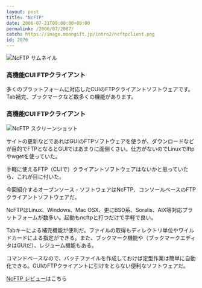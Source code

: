 ```yaml
---
layout: post
title: "NcFTP"
date: 2006-07-21T09:00:00+09:00
permalink: /2006/07/2087/
catch: https://image.moongift.jp/intro2/ncftpclient.png
id: 2076
---
```

 ![NcFTP サムネイル](https://image.moongift.jp/intro2/ncftpclient.t.png "NcFTP サムネイル")
  

### 高機能CUI FTPクライアント
  
多くのプラットフォームに対応したCUIのFTPクライアントソフトウェアです。Tab補完、ブックマークなど数多くの機能があります。  
<!--more-->  

### 高機能CUI FTPクライアント
  

![NcFTP スクリーンショット](https://image.moongift.jp/intro2/ncftpclient.png "NcFTP スクリーンショット")

  

サイトの更新などであればGUIのFTPソフトウェアを使うが、ダウンロードなどが目的でFTPとなるとGUIではあまりに面倒くさい。仕方がないのでLinuxでlftpやwgetを使っていた。

  

手軽に使えるFTP（CUIで）クライアントソフトウェアはないかと思っていたら、これが目に付いた。

  

今回紹介するオープンソース・ソフトウェアはNcFTP、コンソールベースのFTPクライアントソフトウェアだ。

  

NcFTPはLinux、Windows、Mac OSX、更にBSD系、Soralis、AIX等対応プラットフォームが数多い。起動もncftpと打つだけで手軽で良い。

  

Tabキーによる補完機能が便利だ。ファイルの取得もディレクトリ単位やワイルドカードによる指定ができる。また、ブックマーク機能や（ブックマークエディタはGUIだ）、レジューム機能もある。

  

コマンドベースなので、バッチファイルを作成しておけば定型作業は簡単に自動化できる。GUIのFTPクライアントに引けをとらない便利なソフトウェアだ。

  

[NcFTP レビュー](http://oss.moongift.jp/review/i-2089.html)はこちら

